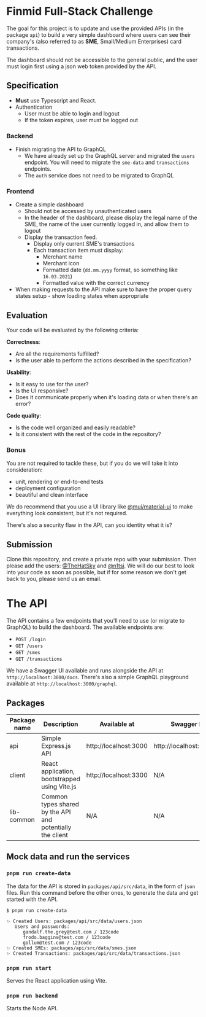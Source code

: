 # Finmid Full-Stack Challenge

The goal for this project is to update and use the provided APIs (in the package `api`) to build a very simple dashboard where users can see their company's (also referred to as **SME**, Small/Medium Enterprises) card transactions.

The dashboard should not be accessible to the general public, and the user must login first using a json web token provided by the API.

## Specification

- **Must** use Typescript and React.
- Authentication
  - User must be able to login and logout
  - If the token expires, user must be logged out

### Backend
- Finish migrating the API to GraphQL
  - We have already set up the GraphQL server and migrated the `users` endpoint. You will need to migrate the `sme-data` and `transactions` endpoints.
  - The `auth` service does not need to be migrated to GraphQL

### Frontend
- Create a simple dashboard
  - Should not be accessed by unauthenticated users
  - In the header of the dashboard, please display the legal name of the SME, the name of the user currently logged in, and allow them to logout
  - Display the transaction feed.
    - Display only current SME's transactions
    - Each transaction item must display:
      - Merchant name
      - Merchant icon
      - Formatted date (`dd.mm.yyyy` format, so something like `16.03.2021`)
      - Formatted value with the correct currency
- When making requests to the API make sure to have the proper query states setup - show loading states when appropriate

## Evaluation

Your code will be evaluated by the following criteria:

**Correctness**:

- Are all the requirements fulfilled?
- Is the user able to perform the actions described in the specification?

**Usability**:

- Is it easy to use for the user?
- Is the UI responsive?
- Does it communicate properly when it's loading data or when there's an error?

**Code quality**:

- Is the code well organized and easily readable?
- Is it consistent with the rest of the code in the repository?

### Bonus

You are not required to tackle these, but if you do we will take it into consideration:

- unit, rendering or end-to-end tests
- deployment configuration
- beautiful and clean interface

We do recommend that you use a UI library like [@mui/material-ui](https://github.com/mui/material-ui) to make everything look consistent, but it's not required.

There's also a security flaw in the API, can you identity what it is?

## Submission

Clone this repository, and create a private repo with your submission. Then please add the users: [@TheHatSky](https://github.com/TheHatSky) and [@n1tsi](https://github.com/n1tsi). We will do our best to look into your code as soon as possible, but if for some reason we don't get back to you, please send us an email.

# The API

The API contains a few endpoints that you'll need to use (or migrate to GraphQL) to build the dashboard. The available endpoints are:

- `POST /login`
- `GET /users`
- `GET /smes`
- `GET /transactions`

We have a Swagger UI available and runs alongside the API at `http://localhost:3000/docs`.
There's also a simple GraphQL playground available at `http://localhost:3000/graphql`.

## Packages

| Package name | Description                                               | Available at          | Swagger Docs               |
| ------------ | --------------------------------------------------------- | --------------------- | -------------------------- |
| api          | Simple Express.js API                                     | http://localhost:3000 | http://localhost:3000/docs |
| client       | React application, bootstrapped using Vite.js             | http://localhost:3300 | N/A                        |
| lib-common   | Common types shared by the API and potentially the client | N/A                   | N/A                        |

## Mock data and run the services

### `pnpm run create-data`

The data for the API is stored in `packages/api/src/data`, in the form of `json` files. Run this command before the other ones, to generate the data and get started with the API.

```
$ pnpm run create-data

✨ Created Users: packages/api/src/data/users.json
   Users and passwords:
      gandalf.the.grey@test.com / 123code
      frodo.baggins@test.com / 123code
      gollum@test.com / 123code
✨ Created SMEs: packages/api/src/data/smes.json
✨ Created Transactions: packages/api/src/data/transactions.json
```

### `pnpm run start`

Serves the React application using Vite.

### `pnpm run backend`

Starts the Node API.
